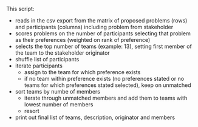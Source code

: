 This script:

* reads in the csv export from the matrix of proposed problems (rows) and participants (columns) including problem from stakeholder
* scores problems on the number of participants selecting that problem as their preferences (weighted on rank of preference)
* selects the top number of teams (example: 13), setting first member of the team to the stakeholder originator
* shuffle list of participants
* iterate participants
  * assign to the team for which preference exists
  * if no team within preference exists (no preferences stated or no teams for which preferences stated selected), keep on unmatched
* sort teams by numbe of members
  * iterate through unmatched members and add them to teams with lowest number of members
  * resort
* print out final list of teams, description, originator and members
